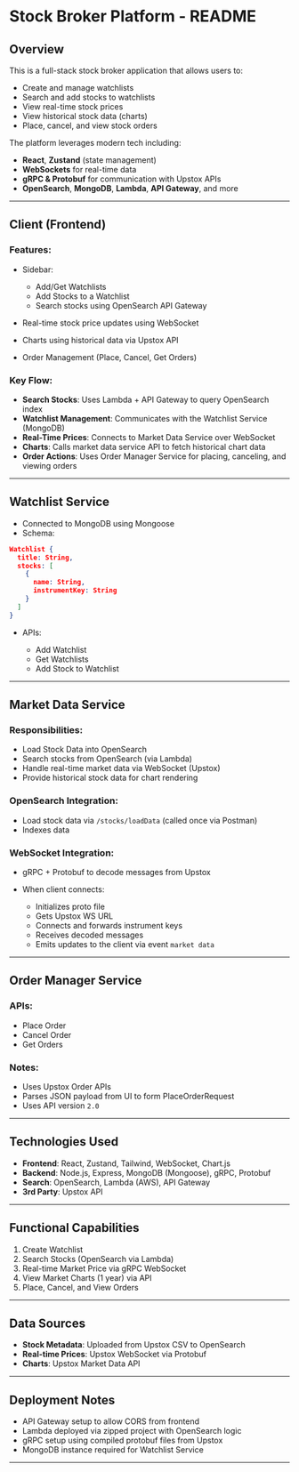 # Stock Broker Platform - README

## Overview

This is a full-stack stock broker application that allows users to:

* Create and manage watchlists
* Search and add stocks to watchlists
* View real-time stock prices
* View historical stock data (charts)
* Place, cancel, and view stock orders

The platform leverages modern tech including:

* **React**, **Zustand** (state management)
* **WebSockets** for real-time data
* **gRPC & Protobuf** for communication with Upstox APIs
* **OpenSearch**, **MongoDB**, **Lambda**, **API Gateway**, and more

---

## Client (Frontend)

### Features:

* Sidebar:

  * Add/Get Watchlists
  * Add Stocks to a Watchlist
  * Search stocks using OpenSearch API Gateway
* Real-time stock price updates using WebSocket
* Charts using historical data via Upstox API
* Order Management (Place, Cancel, Get Orders)

### Key Flow:

* **Search Stocks**: Uses Lambda + API Gateway to query OpenSearch index
* **Watchlist Management**: Communicates with the Watchlist Service (MongoDB)
* **Real-Time Prices**: Connects to Market Data Service over WebSocket
* **Charts**: Calls market data service API to fetch historical chart data
* **Order Actions**: Uses Order Manager Service for placing, canceling, and viewing orders

---

## Watchlist Service

* Connected to MongoDB using Mongoose
* Schema:

```json
Watchlist {
  title: String,
  stocks: [
    {
      name: String,
      instrumentKey: String
    }
  ]
}
```

* APIs:

  * Add Watchlist
  * Get Watchlists
  * Add Stock to Watchlist

---

## Market Data Service

### Responsibilities:

* Load Stock Data into OpenSearch
* Search stocks from OpenSearch (via Lambda)
* Handle real-time market data via WebSocket (Upstox)
* Provide historical stock data for chart rendering

### OpenSearch Integration:

* Load stock data via `/stocks/loadData` (called once via Postman)
* Indexes data 

### WebSocket Integration:

* gRPC + Protobuf to decode messages from Upstox
* When client connects:

  * Initializes proto file
  * Gets Upstox WS URL
  * Connects and forwards instrument keys
  * Receives decoded messages
  * Emits updates to the client via event `market data`

---

## Order Manager Service

### APIs:

* Place Order
* Cancel Order
* Get Orders

### Notes:

* Uses Upstox Order APIs
* Parses JSON payload from UI to form PlaceOrderRequest
* Uses API version `2.0`


---

## Technologies Used

* **Frontend**: React, Zustand, Tailwind, WebSocket, Chart.js
* **Backend**: Node.js, Express, MongoDB (Mongoose), gRPC, Protobuf
* **Search**: OpenSearch, Lambda (AWS), API Gateway
* **3rd Party**: Upstox API

---

## Functional Capabilities

1. Create Watchlist
2. Search Stocks (OpenSearch via Lambda)
3. Real-time Market Price via gRPC WebSocket
4. View Market Charts (1 year) via API
5. Place, Cancel, and View Orders

---

## Data Sources

* **Stock Metadata**: Uploaded from Upstox CSV to OpenSearch
* **Real-time Prices**: Upstox WebSocket via Protobuf
* **Charts**: Upstox Market Data API

---

## Deployment Notes

* API Gateway setup to allow CORS from frontend
* Lambda deployed via zipped project with OpenSearch logic
* gRPC setup using compiled protobuf files from Upstox
* MongoDB instance required for Watchlist Service

---